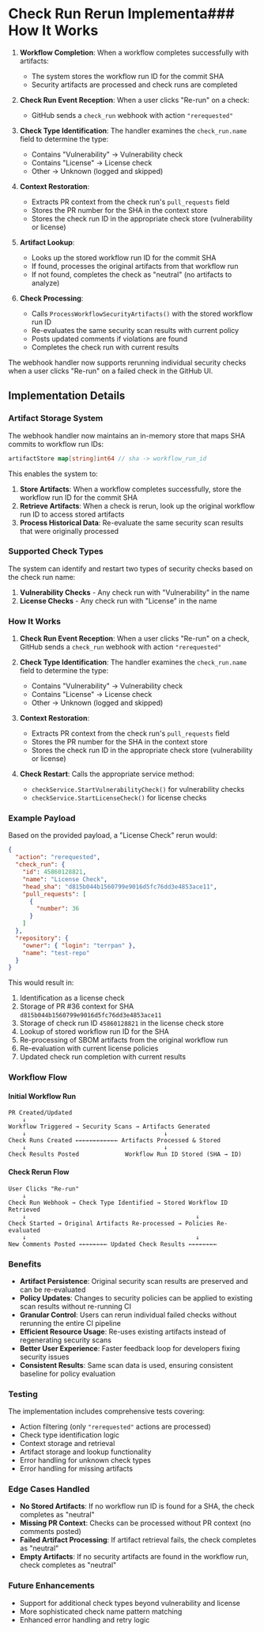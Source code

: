 # Check Run Rerun Implementa### How It Works

1. **Workflow Completion**: When a workflow completes successfully with artifacts:
   - The system stores the workflow run ID for the commit SHA
   - Security artifacts are processed and check runs are completed

2. **Check Run Event Reception**: When a user clicks "Re-run" on a check:
   - GitHub sends a `check_run` webhook with action `"rerequested"`

3. **Check Type Identification**: The handler examines the `check_run.name` field to determine the type:
   - Contains "Vulnerability" → Vulnerability check
   - Contains "License" → License check
   - Other → Unknown (logged and skipped)

4. **Context Restoration**:
   - Extracts PR context from the check run's `pull_requests` field
   - Stores the PR number for the SHA in the context store
   - Stores the check run ID in the appropriate check store (vulnerability or license)

5. **Artifact Lookup**:
   - Looks up the stored workflow run ID for the commit SHA
   - If found, processes the original artifacts from that workflow run
   - If not found, completes the check as "neutral" (no artifacts to analyze)

6. **Check Processing**:
   - Calls `ProcessWorkflowSecurityArtifacts()` with the stored workflow run ID
   - Re-evaluates the same security scan results with current policy
   - Posts updated comments if violations are found
   - Completes the check run with current results

The webhook handler now supports rerunning individual security checks when a user clicks "Re-run" on a failed check in the GitHub UI.

## Implementation Details

### Artifact Storage System

The webhook handler now maintains an in-memory store that maps SHA commits to workflow run IDs:

```go
artifactStore map[string]int64 // sha -> workflow_run_id
```

This enables the system to:
1. **Store Artifacts**: When a workflow completes successfully, store the workflow run ID for the commit SHA
2. **Retrieve Artifacts**: When a check is rerun, look up the original workflow run ID to access stored artifacts
3. **Process Historical Data**: Re-evaluate the same security scan results that were originally processed

### Supported Check Types

The system can identify and restart two types of security checks based on the check run name:

1. **Vulnerability Checks** - Any check run with "Vulnerability" in the name
2. **License Checks** - Any check run with "License" in the name

### How It Works

1. **Check Run Event Reception**: When a user clicks "Re-run" on a check, GitHub sends a `check_run` webhook with action `"rerequested"`

2. **Check Type Identification**: The handler examines the `check_run.name` field to determine the type:
   - Contains "Vulnerability" → Vulnerability check
   - Contains "License" → License check
   - Other → Unknown (logged and skipped)

3. **Context Restoration**:
   - Extracts PR context from the check run's `pull_requests` field
   - Stores the PR number for the SHA in the context store
   - Stores the check run ID in the appropriate check store (vulnerability or license)

4. **Check Restart**: Calls the appropriate service method:
   - `checkService.StartVulnerabilityCheck()` for vulnerability checks
   - `checkService.StartLicenseCheck()` for license checks

### Example Payload

Based on the provided payload, a "License Check" rerun would:

```json
{
  "action": "rerequested",
  "check_run": {
    "id": 45860128821,
    "name": "License Check",
    "head_sha": "d815b044b1560799e9016d5fc76dd3e4853ace11",
    "pull_requests": [
      {
        "number": 36
      }
    ]
  },
  "repository": {
    "owner": { "login": "terrpan" },
    "name": "test-repo"
  }
}
```

This would result in:
1. Identification as a license check
2. Storage of PR #36 context for SHA `d815b044b1560799e9016d5fc76dd3e4853ace11`
3. Storage of check run ID `45860128821` in the license check store
4. Lookup of stored workflow run ID for the SHA
5. Re-processing of SBOM artifacts from the original workflow run
6. Re-evaluation with current license policies
7. Updated check run completion with current results

### Workflow Flow

#### Initial Workflow Run
```
PR Created/Updated
    ↓
Workflow Triggered → Security Scans → Artifacts Generated
    ↓                                       ↓
Check Runs Created ←←←←←←←←←←←← Artifacts Processed & Stored
    ↓                                       ↓
Check Results Posted             Workflow Run ID Stored (SHA → ID)
```

#### Check Rerun Flow
```
User Clicks "Re-run"
    ↓
Check Run Webhook → Check Type Identified → Stored Workflow ID Retrieved
    ↓                                                ↓
Check Started → Original Artifacts Re-processed → Policies Re-evaluated
    ↓                                                ↓
New Comments Posted ←←←←←←←← Updated Check Results ←←←←←←←←
```

### Benefits

- **Artifact Persistence**: Original security scan results are preserved and can be re-evaluated
- **Policy Updates**: Changes to security policies can be applied to existing scan results without re-running CI
- **Granular Control**: Users can rerun individual failed checks without rerunning the entire CI pipeline
- **Efficient Resource Usage**: Re-uses existing artifacts instead of regenerating security scans
- **Better User Experience**: Faster feedback loop for developers fixing security issues
- **Consistent Results**: Same scan data is used, ensuring consistent baseline for policy evaluation

### Testing

The implementation includes comprehensive tests covering:
- Action filtering (only `"rerequested"` actions are processed)
- Check type identification logic
- Context storage and retrieval
- Artifact storage and lookup functionality
- Error handling for unknown check types
- Error handling for missing artifacts

### Edge Cases Handled

- **No Stored Artifacts**: If no workflow run ID is found for a SHA, the check completes as "neutral"
- **Missing PR Context**: Checks can be processed without PR context (no comments posted)
- **Failed Artifact Processing**: If artifact retrieval fails, the check completes as "neutral"
- **Empty Artifacts**: If no security artifacts are found in the workflow run, check completes as "neutral"

### Future Enhancements

- Support for additional check types beyond vulnerability and license
- More sophisticated check name pattern matching
- Enhanced error handling and retry logic
